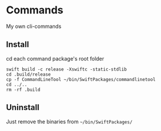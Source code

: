 # Commands

My own cli-commands

## Install

cd each command package's root folder

```
swift build -c release -Xswiftc -static-stdlib
cd .build/release
cp -f CommandLineTool ~/bin/SwiftPackages/commandlinetool
cd ../..
rm -rf .build
```

## Uninstall

Just remove the binaries from `~/bin/SwiftPackages/`
